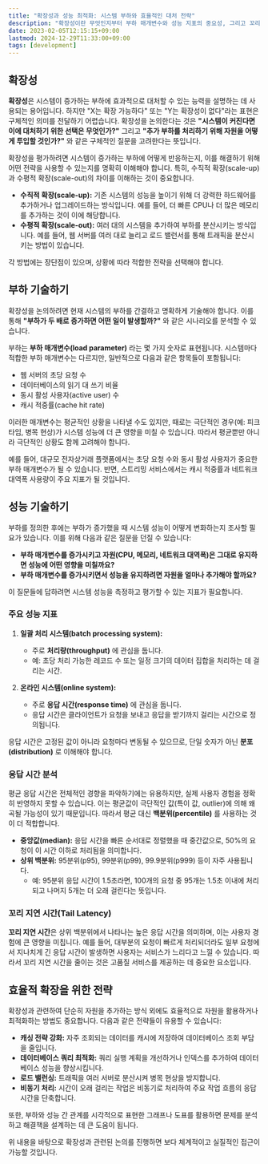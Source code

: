 ```yaml
---
title: "확장성과 성능 최적화: 시스템 부하와 효율적인 대처 전략"
description: "확장성이란 무엇인지부터 부하 매개변수와 성능 지표의 중요성, 그리고 꼬리 지연 시간과 효율적 자원 활용 전략까지, 시스템 확장성을 체계적으로 이해하고 최적화하는 방법을 알아봅니다."
date: 2023-02-05T12:15:15+09:00
lastmod: 2024-12-29T11:33:00+09:00
tags: [development]
---
```


## 확장성

**확장성**은 시스템이 증가하는 부하에 효과적으로 대처할 수 있는 능력을 설명하는 데 사용되는 용어입니다. 하지만 "X는 확장 가능하다" 또는 "Y는 확장성이 없다"라는 표현은 구체적인 의미를 전달하기 어렵습니다. 확장성을 논의한다는 것은 **"시스템이 커진다면 이에 대처하기 위한 선택은 무엇인가?"** 그리고 **"추가 부하를 처리하기 위해 자원을 어떻게 투입할 것인가?"** 와 같은 구체적인 질문을 고려한다는 뜻입니다.

확장성을 평가하려면 시스템이 증가하는 부하에 어떻게 반응하는지, 이를 해결하기 위해 어떤 전략을 사용할 수 있는지를 명확히 이해해야 합니다. 특히, 수직적 확장(scale-up)과 수평적 확장(scale-out)의 차이를 이해하는 것이 중요합니다.

- **수직적 확장(scale-up):** 기존 시스템의 성능을 높이기 위해 더 강력한 하드웨어를 추가하거나 업그레이드하는 방식입니다. 예를 들어, 더 빠른 CPU나 더 많은 메모리를 추가하는 것이 이에 해당합니다.
- **수평적 확장(scale-out):** 여러 대의 시스템을 추가하여 부하를 분산시키는 방식입니다. 예를 들어, 웹 서버를 여러 대로 늘리고 로드 밸런서를 통해 트래픽을 분산시키는 방법이 있습니다.

각 방법에는 장단점이 있으며, 상황에 따라 적합한 전략을 선택해야 합니다.

## 부하 기술하기

확장성을 논의하려면 현재 시스템의 부하를 간결하고 명확하게 기술해야 합니다. 이를 통해 **"부하가 두 배로 증가하면 어떤 일이 발생할까?"** 와 같은 시나리오를 분석할 수 있습니다.

부하는 **부하 매개변수(load parameter)** 라는 몇 가지 숫자로 표현됩니다. 시스템마다 적합한 부하 매개변수는 다르지만, 일반적으로 다음과 같은 항목들이 포함됩니다:

- 웹 서버의 초당 요청 수
- 데이터베이스의 읽기 대 쓰기 비율
- 동시 활성 사용자(active user) 수
- 캐시 적중률(cache hit rate)

이러한 매개변수는 평균적인 상황을 나타낼 수도 있지만, 때로는 극단적인 경우(예: 피크 타임, 병목 현상)가 시스템 성능에 더 큰 영향을 미칠 수 있습니다. 따라서 평균뿐만 아니라 극단적인 상황도 함께 고려해야 합니다.

예를 들어, 대규모 전자상거래 플랫폼에서는 초당 요청 수와 동시 활성 사용자가 중요한 부하 매개변수가 될 수 있습니다. 반면, 스트리밍 서비스에서는 캐시 적중률과 네트워크 대역폭 사용량이 주요 지표가 될 것입니다.

## 성능 기술하기

부하를 정의한 후에는 부하가 증가했을 때 시스템 성능이 어떻게 변화하는지 조사할 필요가 있습니다. 이를 위해 다음과 같은 질문을 던질 수 있습니다:

- **부하 매개변수를 증가시키고 자원(CPU, 메모리, 네트워크 대역폭)은 그대로 유지하면 성능에 어떤 영향을 미칠까요?**
- **부하 매개변수를 증가시키면서 성능을 유지하려면 자원을 얼마나 추가해야 할까요?**

이 질문들에 답하려면 시스템 성능을 측정하고 평가할 수 있는 지표가 필요합니다.

### 주요 성능 지표

1. **일괄 처리 시스템(batch processing system):**
    - 주로 **처리량(throughput)** 에 관심을 둡니다.
    - 예: 초당 처리 가능한 레코드 수 또는 일정 크기의 데이터 집합을 처리하는 데 걸리는 시간.

2. **온라인 시스템(online system):**
    - 주로 **응답 시간(response time)** 에 관심을 둡니다.
    - 응답 시간은 클라이언트가 요청을 보내고 응답을 받기까지 걸리는 시간으로 정의됩니다.

응답 시간은 고정된 값이 아니라 요청마다 변동될 수 있으므로, 단일 숫자가 아닌 **분포(distribution)** 로 이해해야 합니다.

### 응답 시간 분석

평균 응답 시간은 전체적인 경향을 파악하기에는 유용하지만, 실제 사용자 경험을 정확히 반영하지 못할 수 있습니다. 이는 평균값이 극단적인 값(특이 값, outlier)에 의해 왜곡될 가능성이 있기 때문입니다. 따라서 평균 대신 **백분위(percentile)** 를 사용하는 것이 더 적합합니다.

- **중앙값(median):** 응답 시간을 빠른 순서대로 정렬했을 때 중간값으로, 50%의 요청이 이 시간 이하로 처리됨을 의미합니다.
- **상위 백분위:** 95분위(p95), 99분위(p99), 99.9분위(p999) 등이 자주 사용됩니다.
    - 예: 95분위 응답 시간이 1.5초라면, 100개의 요청 중 95개는 1.5초 이내에 처리되고 나머지 5개는 더 오래 걸린다는 뜻입니다.

### 꼬리 지연 시간(Tail Latency)

**꼬리 지연 시간**은 상위 백분위에서 나타나는 높은 응답 시간을 의미하며, 이는 사용자 경험에 큰 영향을 미칩니다. 예를 들어, 대부분의 요청이 빠르게 처리되더라도 일부 요청에서 지나치게 긴 응답 시간이 발생하면 사용자는 서비스가 느리다고 느낄 수 있습니다. 따라서 꼬리 지연 시간을 줄이는 것은 고품질 서비스를 제공하는 데 중요한 요소입니다.

## 효율적 확장을 위한 전략

확장성과 관련하여 단순히 자원을 추가하는 방식 외에도 효율적으로 자원을 활용하거나 최적화하는 방법도 중요합니다. 다음과 같은 전략들이 유용할 수 있습니다:

- **캐싱 전략 강화:** 자주 조회되는 데이터를 캐시에 저장하여 데이터베이스 조회 부담을 줄입니다.
- **데이터베이스 쿼리 최적화:** 쿼리 실행 계획을 개선하거나 인덱스를 추가하여 데이터베이스 성능을 향상시킵니다.
- **로드 밸런싱:** 트래픽을 여러 서버로 분산시켜 병목 현상을 방지합니다.
- **비동기 처리:** 시간이 오래 걸리는 작업은 비동기로 처리하여 주요 작업 흐름의 응답 시간을 단축합니다.

또한, 부하와 성능 간 관계를 시각적으로 표현한 그래프나 도표를 활용하면 문제를 분석하고 해결책을 설계하는 데 큰 도움이 됩니다.

위 내용을 바탕으로 확장성과 관련된 논의를 진행하면 보다 체계적이고 실질적인 접근이 가능할 것입니다.